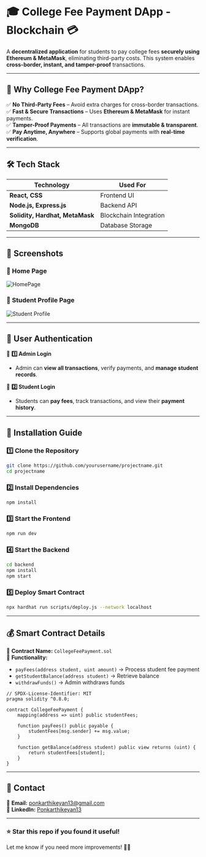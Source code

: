 # 🎓 **College Fee Payment DApp - Blockchain** 💳  
A **decentralized application** for students to pay college fees **securely using Ethereum & MetaMask**, eliminating third-party costs. This system enables **cross-border, instant, and tamper-proof** transactions.  


---

## 📌 **Why College Fee Payment DApp?**  

✅ **No Third-Party Fees** – Avoid extra charges for cross-border transactions.  
✅ **Fast & Secure Transactions** – Uses **Ethereum & MetaMask** for instant payments.  
✅ **Tamper-Proof Payments** – All transactions are **immutable & transparent**.  
✅ **Pay Anytime, Anywhere** – Supports global payments with **real-time verification**.  

---

## 🛠 **Tech Stack**  
| **Technology** | **Used For** |
|--------------|------------|
| **React, CSS** | Frontend UI |
| **Node.js, Express.js** | Backend API |
| **Solidity, Hardhat, MetaMask** | Blockchain Integration |
| **MongoDB** | Database Storage |

---

 


## 📸 **Screenshots**  

### **📌 Home Page**  
![HomePage](https://github.com/user-attachments/assets/fa6de2e9-8b06-4b43-9d85-08996b3a340b)  

### **📌 Student Profile Page**  
![Student Profile](https://github.com/user-attachments/assets/dd338532-98c4-4fde-9617-94781aeffc64)  

---

## 🔐 **User Authentication**  

📌 **1️⃣ Admin Login**  
- Admin can **view all transactions**, verify payments, and **manage student records**.  

📌 **2️⃣ Student Login**  
- Students can **pay fees**, track transactions, and view their **payment history**.  

---

## 🚀 **Installation Guide**  

### **1️⃣ Clone the Repository**  
```sh
git clone https://github.com/yourusername/projectname.git
cd projectname
```

### **2️⃣ Install Dependencies**  
```sh
npm install
```

### **3️⃣ Start the Frontend**  
```sh
npm run dev
```

### **4️⃣ Start the Backend**  
```sh
cd backend
npm install
npm start
```

### **5️⃣ Deploy Smart Contract**  
```sh
npx hardhat run scripts/deploy.js --network localhost
```

---

## 💰 **Smart Contract Details**  

📌 **Contract Name:** `CollegeFeePayment.sol`  
📌 **Functionality:**  
- `payFees(address student, uint amount)` → Process student fee payment  
- `getStudentBalance(address student)` → Retrieve balance  
- `withdrawFunds()` → Admin withdraws funds  

```solidity
// SPDX-License-Identifier: MIT
pragma solidity ^0.8.0;

contract CollegeFeePayment {
    mapping(address => uint) public studentFees;
    
    function payFees() public payable {
        studentFees[msg.sender] += msg.value;
    }

    function getBalance(address student) public view returns (uint) {
        return studentFees[student];
    }
}
```

---


## 📩 **Contact**  
📧 **Email:** ponkarthikeyan13@gmail.com  
💼 **LinkedIn:** [Ponkarthikeyan13](https://www.linkedin.com/in/ponkarthikeyan-poolaiah)  

---

### **⭐ Star this repo if you found it useful!**  
Let me know if you need more improvements! 🚀🔥
